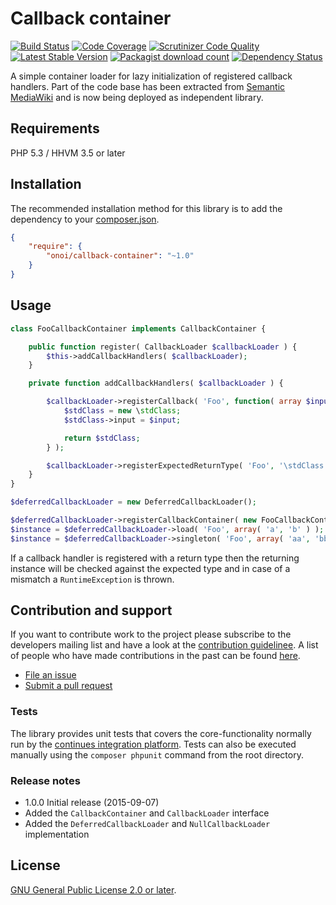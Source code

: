 # Callback container

[![Build Status](https://secure.travis-ci.org/onoi/callback-container.svg?branch=master)](http://travis-ci.org/onoi/callback-container)
[![Code Coverage](https://scrutinizer-ci.com/g/onoi/callback-container/badges/coverage.png?b=master)](https://scrutinizer-ci.com/g/onoi/callback-container/?branch=master)
[![Scrutinizer Code Quality](https://scrutinizer-ci.com/g/onoi/callback-container/badges/quality-score.png?b=master)](https://scrutinizer-ci.com/g/onoi/callback-container/?branch=master)
[![Latest Stable Version](https://poser.pugx.org/onoi/callback-container/version.png)](https://packagist.org/packages/onoi/callback-container)
[![Packagist download count](https://poser.pugx.org/onoi/callback-container/d/total.png)](https://packagist.org/packages/onoi/callback-container)
[![Dependency Status](https://www.versioneye.com/php/onoi:callback-container/badge.png)](https://www.versioneye.com/php/onoi:callback-container)

A simple container loader for lazy initialization of registered callback handlers. Part of the
code base has been extracted from [Semantic MediaWiki][smw] and is now being deployed as independent library.

## Requirements

PHP 5.3 / HHVM 3.5 or later

## Installation

The recommended installation method for this library is to add
the dependency to your [composer.json][composer].

```json
{
	"require": {
		"onoi/callback-container": "~1.0"
	}
}
```

## Usage

```php
class FooCallbackContainer implements CallbackContainer {

	public function register( CallbackLoader $callbackLoader ) {
		$this->addCallbackHandlers( $callbackLoader);
	}

	private function addCallbackHandlers( $callbackLoader ) {

		$callbackLoader->registerCallback( 'Foo', function( array $input ) {
			$stdClass = new \stdClass;
			$stdClass->input = $input;

			return $stdClass;
		} );

		$callbackLoader->registerExpectedReturnType( 'Foo', '\stdClass' );
	}
}
```
```php
$deferredCallbackLoader = new DeferredCallbackLoader();

$deferredCallbackLoader->registerCallbackContainer( new FooCallbackContainer() );
$instance = $deferredCallbackLoader->load( 'Foo', array( 'a', 'b' ) );
$instance = $deferredCallbackLoader->singleton( 'Foo', array( 'aa', 'bb' ) );
```

If a callback handler is registered with a return type then the returning instance
will be checked against the expected type and in case of a mismatch a
`RuntimeException` is thrown.

## Contribution and support

If you want to contribute work to the project please subscribe to the
developers mailing list and have a look at the [contribution guidelinee](/CONTRIBUTING.md). A list
of people who have made contributions in the past can be found [here][contributors].

* [File an issue](https://github.com/onoi/callback-container/issues)
* [Submit a pull request](https://github.com/onoi/callback-container/pulls)

### Tests

The library provides unit tests that covers the core-functionality normally run by the
[continues integration platform][travis]. Tests can also be executed manually using the
`composer phpunit` command from the root directory.

### Release notes

- 1.0.0 Initial release (2015-09-07)
 - Added the `CallbackContainer` and `CallbackLoader` interface
 - Added the `DeferredCallbackLoader` and `NullCallbackLoader` implementation

## License

[GNU General Public License 2.0 or later][license].

[composer]: https://getcomposer.org/
[contributors]: https://github.com/onoi/callback-container/graphs/contributors
[license]: https://www.gnu.org/copyleft/gpl.html
[travis]: https://travis-ci.org/onoi/callback-container
[smw]: https://github.com/SemanticMediaWiki/SemanticMediaWiki/
